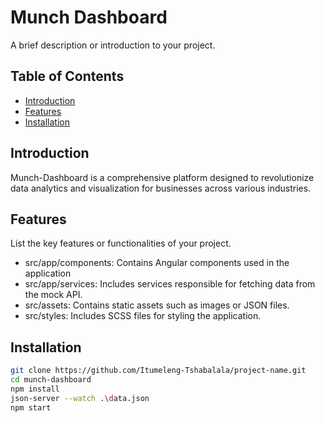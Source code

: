 # Munch Dashboard

A brief description or introduction to your project.

## Table of Contents

- [Introduction](#introduction)
- [Features](#features)
- [Installation](#installation)

## Introduction

Munch-Dashboard is a comprehensive platform designed to revolutionize data analytics and visualization for businesses across various industries.

## Features

List the key features or functionalities of your project.

- src/app/components: Contains Angular components used in the application
- src/app/services: Includes services responsible for fetching data from the mock API.
- src/assets: Contains static assets such as images or JSON files.
- src/styles: Includes SCSS files for styling the application.

## Installation

```bash
git clone https://github.com/Itumeleng-Tshabalala/project-name.git
cd munch-dashboard
npm install
json-server --watch .\data.json
npm start 
